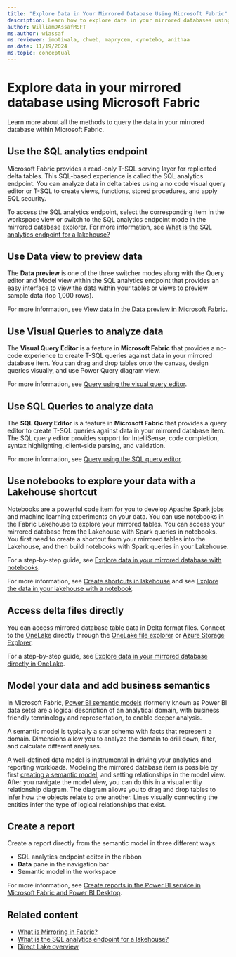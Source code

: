 ```yaml
---
title: "Explore Data in Your Mirrored Database Using Microsoft Fabric"
description: Learn how to explore data in your mirrored databases using Microsoft Fabric.
author: WilliamDAssafMSFT
ms.author: wiassaf
ms.reviewer: imotiwala, chweb, maprycem, cynotebo, anithaa
ms.date: 11/19/2024
ms.topic: conceptual
---
```

# Explore data in your mirrored database using Microsoft Fabric

Learn more about all the methods to query the data in your mirrored database within Microsoft Fabric.

## Use the SQL analytics endpoint

Microsoft Fabric provides a read-only T-SQL serving layer for replicated delta tables. This SQL-based experience is called the SQL analytics endpoint. You can analyze data in delta tables using a no code visual query editor or T-SQL to create views, functions, stored procedures, and apply SQL security.

To access the SQL analytics endpoint, select the corresponding item in the workspace view or switch to the SQL analytics endpoint mode in the mirrored database explorer. For more information, see [What is the SQL analytics endpoint for a lakehouse?](../data-engineering/lakehouse-sql-analytics-endpoint.md)

## Use Data view to preview data

The **Data preview** is one of the three switcher modes along with the Query editor and Model view within the SQL analytics endpoint that provides an easy interface to view the data within your tables or views to preview sample data (top 1,000 rows).

For more information, see [View data in the Data preview in Microsoft Fabric](../data-warehouse/data-preview.md).

## Use Visual Queries to analyze data

The **Visual Query Editor** is a feature in **Microsoft Fabric** that provides a no-code experience to create T-SQL queries against data in your mirrored database item. You can drag and drop tables onto the canvas, design queries visually, and use Power Query diagram view.

For more information, see [Query using the visual query editor](../data-warehouse/visual-query-editor.md).

## Use SQL Queries to analyze data

The **SQL Query Editor** is a feature in **Microsoft Fabric** that provides a query editor to create T-SQL queries against data in your mirrored database item. The SQL query editor provides support for IntelliSense, code completion, syntax highlighting, client-side parsing, and validation.

For more information, see [Query using the SQL query editor](../data-warehouse/sql-query-editor.md).

## Use notebooks to explore your data with a Lakehouse shortcut

Notebooks are a powerful code item for you to develop Apache Spark jobs and machine learning experiments on your data. You can use notebooks in the Fabric Lakehouse to explore your mirrored tables. You can access your mirrored database from the Lakehouse with Spark queries in notebooks. You first need to create a shortcut from your mirrored tables into the Lakehouse, and then build notebooks with Spark queries in your Lakehouse.

For a step-by-step guide, see [Explore data in your mirrored database with notebooks](../mirroring/explore-onelake-shortcut.md).

For more information, see [Create shortcuts in lakehouse](../data-engineering/lakehouse-shortcuts.md) and see [Explore the data in your lakehouse with a notebook](../data-engineering/lakehouse-notebook-explore.md).

## Access delta files directly

You can access mirrored database table data in Delta format files. Connect to the [OneLake](../onelake/onelake-overview.md) directly through the [OneLake file explorer](../onelake/onelake-file-explorer.md) or [Azure Storage Explorer](../onelake/onelake-azure-storage-explorer.md).

For a step-by-step guide, see [Explore data in your mirrored database directly in OneLake](../mirroring/explore-data-directly.md).

## Model your data and add business semantics

In Microsoft Fabric, [Power BI semantic models](../data-warehouse/semantic-models.md) (formerly known as Power BI data sets) are a logical description of an analytical domain, with business friendly terminology and representation, to enable deeper analysis. 

A semantic model is typically a star schema with facts that represent a domain. Dimensions allow you to analyze the domain to drill down, filter, and calculate different analyses.

A well-defined data model is instrumental in driving your analytics and reporting workloads. Modeling the mirrored database item is possible by first [creating a semantic model](../data-warehouse/semantic-models.md#create-a-new-power-bi-semantic-model), and setting relationships in the model view. After you navigate the model view, you can do this in a visual entity relationship diagram. The diagram allows you to drag and drop tables to infer how the objects relate to one another. Lines visually connecting the entities infer the type of logical relationships that exist.

## Create a report

Create a report directly from the semantic model in three different ways:

- SQL analytics endpoint editor in the ribbon
- **Data** pane in the navigation bar
- Semantic model in the workspace

For more information, see [Create reports in the Power BI service in Microsoft Fabric and Power BI Desktop](../data-warehouse/reports-power-bi-service.md).

## Related content

- [What is Mirroring in Fabric?](../mirroring/overview.md)
- [What is the SQL analytics endpoint for a lakehouse?](../data-engineering/lakehouse-sql-analytics-endpoint.md)
- [Direct Lake overview](../fundamentals/direct-lake-overview.md)
